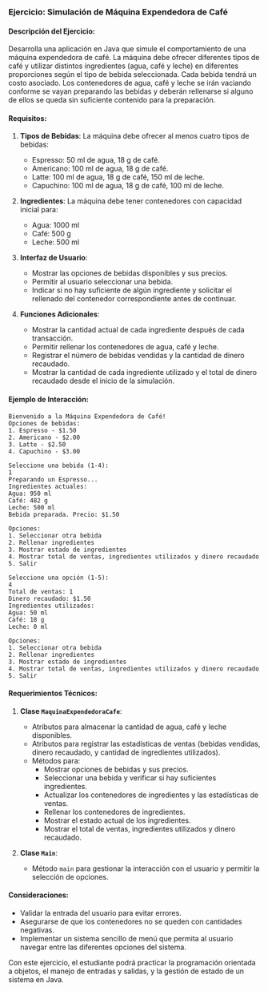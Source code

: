 ### Ejercicio: Simulación de Máquina Expendedora de Café

#### Descripción del Ejercicio:
Desarrolla una aplicación en Java que simule el comportamiento de una máquina expendedora de café. La máquina debe ofrecer diferentes tipos de café y utilizar distintos ingredientes (agua, café y leche) en diferentes proporciones según el tipo de bebida seleccionada. Cada bebida tendrá un costo asociado. Los contenedores de agua, café y leche se irán vaciando conforme se vayan preparando las bebidas y deberán rellenarse si alguno de ellos se queda sin suficiente contenido para la preparación.

#### Requisitos:
1. **Tipos de Bebidas**: La máquina debe ofrecer al menos cuatro tipos de bebidas:
    - Espresso: 50 ml de agua, 18 g de café.
    - Americano: 100 ml de agua, 18 g de café.
    - Latte: 100 ml de agua, 18 g de café, 150 ml de leche.
    - Capuchino: 100 ml de agua, 18 g de café, 100 ml de leche.

2. **Ingredientes**: La máquina debe tener contenedores con capacidad inicial para:
    - Agua: 1000 ml
    - Café: 500 g
    - Leche: 500 ml

3. **Interfaz de Usuario**:
    - Mostrar las opciones de bebidas disponibles y sus precios.
    - Permitir al usuario seleccionar una bebida.
    - Indicar si no hay suficiente de algún ingrediente y solicitar el rellenado del contenedor correspondiente antes de continuar.

4. **Funciones Adicionales**:
    - Mostrar la cantidad actual de cada ingrediente después de cada transacción.
    - Permitir rellenar los contenedores de agua, café y leche.
    - Registrar el número de bebidas vendidas y la cantidad de dinero recaudado.
    - Mostrar la cantidad de cada ingrediente utilizado y el total de dinero recaudado desde el inicio de la simulación.

#### Ejemplo de Interacción:
```
Bienvenido a la Máquina Expendedora de Café!
Opciones de bebidas:
1. Espresso - $1.50
2. Americano - $2.00
3. Latte - $2.50
4. Capuchino - $3.00

Seleccione una bebida (1-4):
1
Preparando un Espresso...
Ingredientes actuales:
Agua: 950 ml
Café: 482 g
Leche: 500 ml
Bebida preparada. Precio: $1.50

Opciones:
1. Seleccionar otra bebida
2. Rellenar ingredientes
3. Mostrar estado de ingredientes
4. Mostrar total de ventas, ingredientes utilizados y dinero recaudado
5. Salir

Seleccione una opción (1-5):
4
Total de ventas: 1
Dinero recaudado: $1.50
Ingredientes utilizados:
Agua: 50 ml
Café: 18 g
Leche: 0 ml

Opciones:
1. Seleccionar otra bebida
2. Rellenar ingredientes
3. Mostrar estado de ingredientes
4. Mostrar total de ventas, ingredientes utilizados y dinero recaudado
5. Salir
```

#### Requerimientos Técnicos:
1. **Clase `MaquinaExpendedoraCafe`**:
    - Atributos para almacenar la cantidad de agua, café y leche disponibles.
    - Atributos para registrar las estadísticas de ventas (bebidas vendidas, dinero recaudado, y cantidad de ingredientes utilizados).
    - Métodos para:
        - Mostrar opciones de bebidas y sus precios.
        - Seleccionar una bebida y verificar si hay suficientes ingredientes.
        - Actualizar los contenedores de ingredientes y las estadísticas de ventas.
        - Rellenar los contenedores de ingredientes.
        - Mostrar el estado actual de los ingredientes.
        - Mostrar el total de ventas, ingredientes utilizados y dinero recaudado.

2. **Clase `Main`**:
    - Método `main` para gestionar la interacción con el usuario y permitir la selección de opciones.

#### Consideraciones:
- Validar la entrada del usuario para evitar errores.
- Asegurarse de que los contenedores no se queden con cantidades negativas.
- Implementar un sistema sencillo de menú que permita al usuario navegar entre las diferentes opciones del sistema.

Con este ejercicio, el estudiante podrá practicar la programación orientada a objetos, el manejo de entradas y salidas, y la gestión de estado de un sistema en Java.
